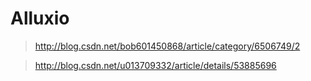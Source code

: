 # Alluxio

> http://blog.csdn.net/bob601450868/article/category/6506749/2

> http://blog.csdn.net/u013709332/article/details/53885696
